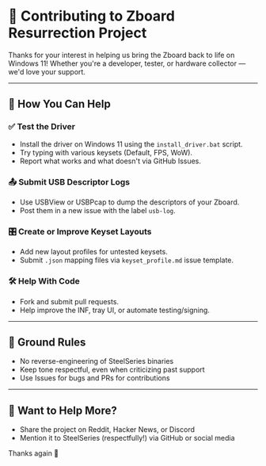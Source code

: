 # 🤝 Contributing to Zboard Resurrection Project

Thanks for your interest in helping us bring the Zboard back to life on Windows 11! Whether you're a developer, tester, or hardware collector — we'd love your support.

---

## 🧪 How You Can Help

### ✅ Test the Driver
- Install the driver on Windows 11 using the `install_driver.bat` script.
- Try typing with various keysets (Default, FPS, WoW).
- Report what works and what doesn't via GitHub Issues.

### 📤 Submit USB Descriptor Logs
- Use USBView or USBPcap to dump the descriptors of your Zboard.
- Post them in a new issue with the label `usb-log`.

### 🎛️ Create or Improve Keyset Layouts
- Add new layout profiles for untested keysets.
- Submit `.json` mapping files via `keyset_profile.md` issue template.

### 🛠 Help With Code
- Fork and submit pull requests.
- Help improve the INF, tray UI, or automate testing/signing.

---

## 🧼 Ground Rules

- No reverse-engineering of SteelSeries binaries
- Keep tone respectful, even when criticizing past support
- Use Issues for bugs and PRs for contributions

---

## 📨 Want to Help More?

- Share the project on Reddit, Hacker News, or Discord
- Mention it to SteelSeries (respectfully!) via GitHub or social media

Thanks again 🙌 